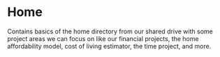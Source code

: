 # Home
Contains basics of the home directory from our shared drive with some project areas we can focus on like our financial projects, the home affordability model, cost of living estimator, the time project, and more.  
